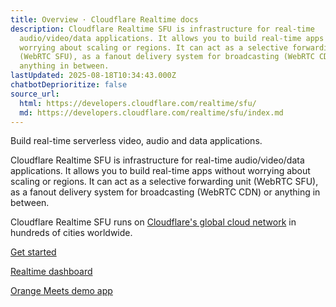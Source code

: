 ```yaml
---
title: Overview · Cloudflare Realtime docs
description: Cloudflare Realtime SFU is infrastructure for real-time
  audio/video/data applications. It allows you to build real-time apps without
  worrying about scaling or regions. It can act as a selective forwarding unit
  (WebRTC SFU), as a fanout delivery system for broadcasting (WebRTC CDN) or
  anything in between.
lastUpdated: 2025-08-18T10:34:43.000Z
chatbotDeprioritize: false
source_url:
  html: https://developers.cloudflare.com/realtime/sfu/
  md: https://developers.cloudflare.com/realtime/sfu/index.md
---
```


Build real-time serverless video, audio and data applications.

Cloudflare Realtime SFU is infrastructure for real-time audio/video/data applications. It allows you to build real-time apps without worrying about scaling or regions. It can act as a selective forwarding unit (WebRTC SFU), as a fanout delivery system for broadcasting (WebRTC CDN) or anything in between.

Cloudflare Realtime SFU runs on [Cloudflare's global cloud network](https://www.cloudflare.com/network/) in hundreds of cities worldwide.

[Get started](https://developers.cloudflare.com/realtime/sfu/get-started/)

[Realtime dashboard](https://dash.cloudflare.com/?to=/:account/calls)

[Orange Meets demo app](https://github.com/cloudflare/orange)
